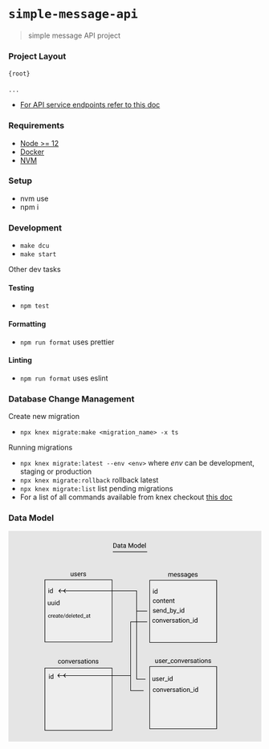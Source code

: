 # `simple-message-api`

> simple message API project

### Project Layout

```
{root}

...
```

- [For API service endpoints refer to this doc](./API.md)

### Requirements

- [Node >= 12](https://nodejs.org/en/download/)
- [Docker](https://docs.docker.com/get-docker/)
- [NVM](https://github.com/nvm-sh/nvm)

### Setup

- nvm use
- npm i

### Development

- `make dcu`
- `make start`

Other dev tasks

#### Testing

- `npm test`

#### Formatting

- `npm run format` uses prettier

#### Linting

- `npm run format` uses eslint

### Database Change Management

Create new migration

- `npx knex migrate:make <migration_name> -x ts`

Running migrations

- `npx knex migrate:latest --env <env>` where _env_ can be development, staging or production
- `npx knex migrate:rollback` rollback latest
- `npx knex migrate:list` list pending migrations
- For a list of all commands available from knex checkout [this doc](https://knexjs.org/#Migrations)

### Data Model

![data model for simple message api project](./images/data-model.png)
